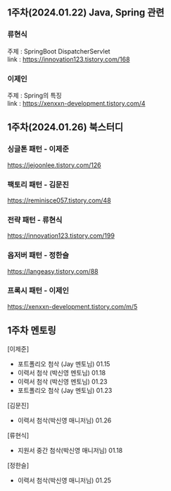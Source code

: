 ## 1주차(2024.01.22) Java, Spring 관련

### 류현식
주제 : SpringBoot DispatcherServlet  
link : https://innovation123.tistory.com/168

### 이제인
주제 : Spring의 특징  
link : https://xenxxn-development.tistory.com/4  


## 1주차(2024.01.26) 북스터디

### 싱글톤 패턴 - 이제준
https://jejoonlee.tistory.com/126

### 팩토리 패턴 - 김문진
https://reminisce057.tistory.com/48

### 전략 패턴 - 류현식
https://innovation123.tistory.com/199

### 옵저버 패턴 - 정한슬
https://langeasy.tistory.com/88

### 프록시 패턴 - 이제인
https://xenxxn-development.tistory.com/m/5  

## 1주차 멘토링
[이제준]
- 포트폴리오 첨삭 (Jay 멘토님) 01.15
- 이력서 첨삭 (박신영 멘토님) 01.18
- 이력서 첨삭 (박신영 멘토님) 01.23
- 포트폴리오 첨삭 (Jay 멘토님) 01.23

[김문진]
- 이력서 첨삭(박신영 매니저님) 01.26

[류현식]
- 지원서 중간 첨삭(박신영 매니저님) 01.18

[정한슬]
- 이력서 첨삭(박신영 매니저님) 01.25

